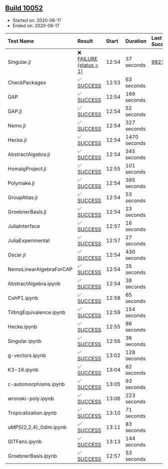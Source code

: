 ## [Build 10052](https://oscarci.mathematik.uni-kl.de/job/oscar/10052/)

* Started on: 2020-06-17
* Ended on: 2020-06-17

| Test Name    | Result | Start | Duration | Last Success | First Failure |
|:-------------|:-------|:------|:---------|:-------------|:--------------|
| Singular.jl | ❌ [FAILURE (status = 1)](https://oscarci.mathematik.uni-kl.de/job/oscar/10052/artifact/logs/build-10052/Singular.jl.log) | 12:54 | 37 seconds | [9821](https://oscarci.mathematik.uni-kl.de/job/oscar/9821/) | [9822](https://oscarci.mathematik.uni-kl.de/job/oscar/9822/) |
| CheckPackages | ✅ [SUCCESS](https://oscarci.mathematik.uni-kl.de/job/oscar/10052/artifact/logs/build-10052/CheckPackages.log) | 12:53 | 63 seconds |  |  |
| GAP | ✅ [SUCCESS](https://oscarci.mathematik.uni-kl.de/job/oscar/10052/artifact/logs/build-10052/GAP.log) | 12:54 | 166 seconds |  |  |
| GAP.jl | ✅ [SUCCESS](https://oscarci.mathematik.uni-kl.de/job/oscar/10052/artifact/logs/build-10052/GAP.jl.log) | 12:54 | 52 seconds |  |  |
| Nemo.jl | ✅ [SUCCESS](https://oscarci.mathematik.uni-kl.de/job/oscar/10052/artifact/logs/build-10052/Nemo.jl.log) | 12:54 | 327 seconds |  |  |
| Hecke.jl | ✅ [SUCCESS](https://oscarci.mathematik.uni-kl.de/job/oscar/10052/artifact/logs/build-10052/Hecke.jl.log) | 12:54 | 1470 seconds |  |  |
| AbstractAlgebra.jl | ✅ [SUCCESS](https://oscarci.mathematik.uni-kl.de/job/oscar/10052/artifact/logs/build-10052/AbstractAlgebra.jl.log) | 12:54 | 345 seconds |  |  |
| HomalgProject.jl | ✅ [SUCCESS](https://oscarci.mathematik.uni-kl.de/job/oscar/10052/artifact/logs/build-10052/HomalgProject.jl.log) | 12:55 | 101 seconds |  |  |
| Polymake.jl | ✅ [SUCCESS](https://oscarci.mathematik.uni-kl.de/job/oscar/10052/artifact/logs/build-10052/Polymake.jl.log) | 12:54 | 395 seconds |  |  |
| GroupAtlas.jl | ✅ [SUCCESS](https://oscarci.mathematik.uni-kl.de/job/oscar/10052/artifact/logs/build-10052/GroupAtlas.jl.log) | 12:54 | 53 seconds |  |  |
| GroebnerBasis.jl | ✅ [SUCCESS](https://oscarci.mathematik.uni-kl.de/job/oscar/10052/artifact/logs/build-10052/GroebnerBasis.jl.log) | 12:54 | 23 seconds |  |  |
| JuliaInterface | ✅ [SUCCESS](https://oscarci.mathematik.uni-kl.de/job/oscar/10052/artifact/logs/build-10052/JuliaInterface.log) | 12:57 | 16 seconds |  |  |
| JuliaExperimental | ✅ [SUCCESS](https://oscarci.mathematik.uni-kl.de/job/oscar/10052/artifact/logs/build-10052/JuliaExperimental.log) | 12:57 | 27 seconds |  |  |
| Oscar.jl | ✅ [SUCCESS](https://oscarci.mathematik.uni-kl.de/job/oscar/10052/artifact/logs/build-10052/Oscar.jl.log) | 12:54 | 430 seconds |  |  |
| NemoLinearAlgebraForCAP | ✅ [SUCCESS](https://oscarci.mathematik.uni-kl.de/job/oscar/10052/artifact/logs/build-10052/NemoLinearAlgebraForCAP.log) | 12:54 | 35 seconds |  |  |
| AbstractAlgebra.ipynb | ✅ [SUCCESS](https://oscarci.mathematik.uni-kl.de/job/oscar/10052/artifact/logs/build-10052/AbstractAlgebra.ipynb.log) | 12:54 | 38 seconds |  |  |
| CohP1.ipynb | ✅ [SUCCESS](https://oscarci.mathematik.uni-kl.de/job/oscar/10052/artifact/logs/build-10052/CohP1.ipynb.log) | 12:58 | 65 seconds |  |  |
| TiltingEquivalence.ipynb | ✅ [SUCCESS](https://oscarci.mathematik.uni-kl.de/job/oscar/10052/artifact/logs/build-10052/TiltingEquivalence.ipynb.log) | 12:59 | 154 seconds |  |  |
| Hecke.ipynb | ✅ [SUCCESS](https://oscarci.mathematik.uni-kl.de/job/oscar/10052/artifact/logs/build-10052/Hecke.ipynb.log) | 12:55 | 86 seconds |  |  |
| Singular.ipynb | ✅ [SUCCESS](https://oscarci.mathematik.uni-kl.de/job/oscar/10052/artifact/logs/build-10052/Singular.ipynb.log) | 12:56 | 36 seconds |  |  |
| g-vectors.ipynb | ✅ [SUCCESS](https://oscarci.mathematik.uni-kl.de/job/oscar/10052/artifact/logs/build-10052/g-vectors.ipynb.log) | 13:02 | 128 seconds |  |  |
| K3-16.ipynb | ✅ [SUCCESS](https://oscarci.mathematik.uni-kl.de/job/oscar/10052/artifact/logs/build-10052/K3-16.ipynb.log) | 13:04 | 62 seconds |  |  |
| c-automorphisms.ipynb | ✅ [SUCCESS](https://oscarci.mathematik.uni-kl.de/job/oscar/10052/artifact/logs/build-10052/c-automorphisms.ipynb.log) | 13:05 | 93 seconds |  |  |
| wronski-poly.ipynb | ✅ [SUCCESS](https://oscarci.mathematik.uni-kl.de/job/oscar/10052/artifact/logs/build-10052/wronski-poly.ipynb.log) | 13:06 | 223 seconds |  |  |
| Tropicalization.ipynb | ✅ [SUCCESS](https://oscarci.mathematik.uni-kl.de/job/oscar/10052/artifact/logs/build-10052/Tropicalization.ipynb.log) | 13:10 | 71 seconds |  |  |
| uMPS(2,2,4)_0dim.ipynb | ✅ [SUCCESS](https://oscarci.mathematik.uni-kl.de/job/oscar/10052/artifact/logs/build-10052/uMPS-2-2-4-_0dim.ipynb.log) | 13:11 | 83 seconds |  |  |
| GITFans.ipynb | ✅ [SUCCESS](https://oscarci.mathematik.uni-kl.de/job/oscar/10052/artifact/logs/build-10052/GITFans.ipynb.log) | 13:13 | 144 seconds |  |  |
| GroebnerBasis.ipynb | ✅ [SUCCESS](https://oscarci.mathematik.uni-kl.de/job/oscar/10052/artifact/logs/build-10052/GroebnerBasis.ipynb.log) | 12:57 | 53 seconds |  |  |
